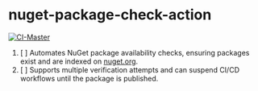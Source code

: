 # nuget-package-check-action

[![CI-Master](https://github.com/BMTLab/nuget-package-check-action/actions/workflows/ci-master.yml/badge.svg)](https://github.com/BMTLab/nuget-package-check-action/actions/workflows/ci-master.yml)

1. [ ] Automates NuGet package availability checks, ensuring packages exist and are indexed on [nuget.org](https://nuget.org). 
2. [ ] Supports multiple verification attempts and can suspend CI/CD workflows until the package is published.
